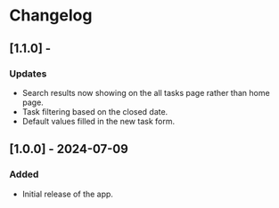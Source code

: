 # Changelog

## [1.1.0] -

### Updates

- Search results now showing on the all tasks page rather than home page.
- Task filtering based on the closed date.
- Default values filled in the new task form.

## [1.0.0] - 2024-07-09

### Added

- Initial release of the app.
